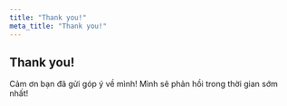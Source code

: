 ```yaml
---
title: "Thank you!"
meta_title: "Thank you!"
---
```


## Thank you!

Cảm ơn bạn đã gửi góp ý về mình! Mình sẽ phản hồi trong thời gian sớm nhất!